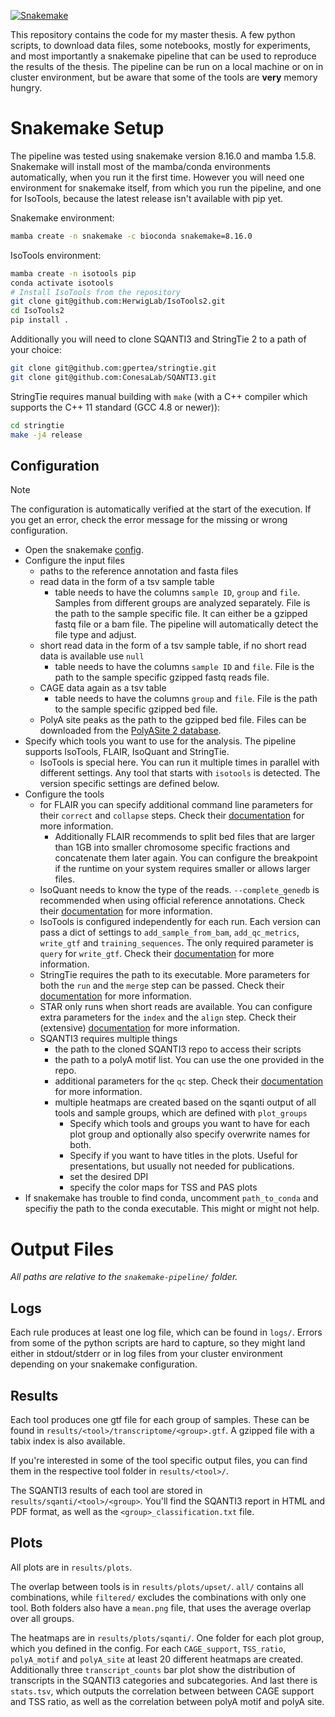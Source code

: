 [![Snakemake](https://img.shields.io/badge/snakemake-≥8.16.0-brightgreen.svg?style=flat)](https://snakemake.readthedocs.io)

This repository contains the code for my master thesis. A few python scripts, to download data files, some notebooks, mostly for experiments, and most importantly a snakemake pipeline that can be used to reproduce the results of the thesis. The pipeline can be run on a local machine or on in cluster environment, but be aware that some of the tools are **very** memory hungry.

# Snakemake Setup

The pipeline was tested using snakemake version 8.16.0 and mamba 1.5.8. Snakemake will install most of the mamba/conda environments automatically, when you run it the first time. However you will need one environment for snakemake itself, from which you run the pipeline, and one for IsoTools, because the latest release isn't available with pip yet.

Snakemake environment:
```bash
mamba create -n snakemake -c bioconda snakemake=8.16.0
```

IsoTools environment:
```bash
mamba create -n isotools pip
conda activate isotools
# Install IsoTools from the repository
git clone git@github.com:HerwigLab/IsoTools2.git
cd IsoTools2
pip install .
```

Additionally you will need to clone SQANTI3 and StringTie 2 to a path of your choice:
```bash
git clone git@github.com:gpertea/stringtie.git
git clone git@github.com:ConesaLab/SQANTI3.git
```
StringTie requires manual building with `make` (with a C++ compiler which supports the C++ 11 standard (GCC 4.8 or newer)):
```bash
cd stringtie
make -j4 release
```

## Configuration

> [!NOTE]
> The configuration is automatically verified at the start of the execution. If you get an error, check the error message for the missing or wrong configuration.

- Open the snakemake [config](./snakemake-pipeline/config/config.yaml).
- Configure the input files
  - paths to the reference annotation and fasta files
  - read data in the form of a tsv sample table
    - table needs to have the columns `sample ID`, `group` and `file`. Samples from different groups are analyzed separately. File is the path to the sample specific file. It can either be a gzipped fastq file or a bam file. The pipeline will automatically detect the file type and adjust.
  - short read data in the form of a tsv sample table, if no short read data is available use `null`
    - table needs to have the columns `sample ID` and `file`. File is the path to the sample specific gzipped fastq reads file.
  - CAGE data again as a tsv table
    - table needs to have the columns `group` and `file`. File is the path to the sample specific gzipped bed file.
  - PolyA site peaks as the path to the gzipped bed file. Files can be downloaded from the [PolyASite 2 database](https://polyasite.unibas.ch/atlas#2).
- Specify which tools you want to use for the analysis. The pipeline supports IsoTools, FLAIR, IsoQuant and StringTie.
  - IsoTools is special here. You can run it multiple times in parallel with different settings. Any tool that starts with `isotools` is detected. The version specific settings are defined below.
- Configure the tools
  - for FLAIR you can specify additional command line parameters for their `correct` and `collapse` steps. Check their [documentation](https://flair.readthedocs.io/en/stable/) for more information.
    - Additionally FLAIR recommends to split bed files that are larger than 1GB into smaller chromosome specific fractions and concatenate them later again. You can configure the breakpoint if the runtime on your system requires smaller or allows larger files.
  - IsoQuant needs to know the type of the reads. `--complete_genedb` is recommended when using official reference annotations. Check their [documentation](https://ablab.github.io/IsoQuant/) for more information.
  - IsoTools is configured independently for each run. Each version can pass a dict of settings to `add_sample_from_bam`, `add_qc_metrics`, `write_gtf` and `training_sequences`. The only required parameter is `query` for `write_gtf`. Check their [documentation](https://isotools.readthedocs.io/en/latest/) for more information.
  - StringTie requires the path to its executable. More parameters for both the `run` and the `merge` step can be passed. Check their [documentation](https://ccb.jhu.edu/software/stringtie/index.shtml?t=manual) for more information.
  - STAR only runs when short reads are available. You can configure extra parameters for the `index` and the `align` step. Check their (extensive) [documentation](https://github.com/alexdobin/STAR/blob/master/doc/STARmanual.pdf) for more information.
  - SQANTI3 requires multiple things
    - the path to the cloned SQANTI3 repo to access their scripts
    - the path to a polyA motif list. You can use the one provided in the repo.
    - additional parameters for the `qc` step. Check their [documentation](https://github.com/ConesaLab/SQANTI3/wiki/Running-SQANTI3-Quality-Control) for more information.
    - multiple heatmaps are created based on the sqanti output of all tools and sample groups, which are defined with `plot_groups`
      - Specify which tools and groups you want to have for each plot group and optionally also specify overwrite names for both.
      - Specify if you want to have titles in the plots. Useful for presentations, but usually not needed for publications.
      - set the desired DPI
      - specify the color maps for TSS and PAS plots
- If snakemake has trouble to find conda, uncomment `path_to_conda` and specifiy the path to the conda executable. This might or might not help.

# Output Files

*All paths are relative to the `snakemake-pipeline/` folder.*

## Logs

Each rule produces at least one log file, which can be found in `logs/`. Errors from some of the python scripts are hard to capture, so they might land either in stdout/stderr or in log files from your cluster environment depending on your snakemake configuration.

## Results

Each tool produces one gtf file for each group of samples. These can be found in `results/<tool>/transcriptome/<group>.gtf`. A gzipped file with a tabix index is also available.

If you're interested in some of the tool specific output files, you can find them in the respective tool folder in `results/<tool>/`.

The SQANTI3 results of each tool are stored in `results/sqanti/<tool>/<group>`. You'll find the SQANTI3 report in HTML and PDF format, as well as the `<group>_classification.txt` file.

## Plots

All plots are in `results/plots`.

The overlap between tools is in `results/plots/upset/`. `all/` contains all combinations, while `filtered/` excludes the combinations with only one tool. Both folders also have a `mean.png` file, that uses the average overlap over all groups.

The heatmaps are in `results/plots/sqanti/`. One folder for each plot group, which you defined in the config. For each `CAGE_support`, `TSS_ratio`, `polyA_motif` and `polyA_site` at least 20 different heatmaps are created. Additionally three `transcript_counts` bar plot show the distribution of transcripts in the SQANTI3 categories and subcategories. And last there is `stats.tsv`, which outputs the correlation between between CAGE support and TSS ratio, as well as the correlation between polyA motif and polyA site.
